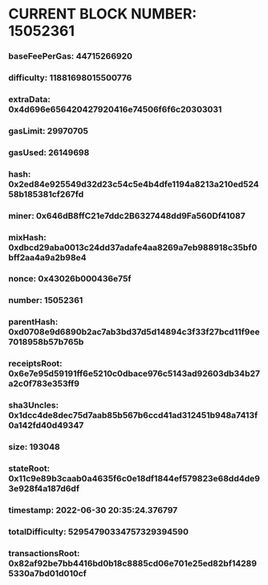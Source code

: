# CURRENT BLOCK NUMBER: 15052361

### baseFeePerGas: 44715266920
### difficulty: 11881698015500776
### extraData: 0x4d696e656420427920416e74506f6f6c20303031
### gasLimit: 29970705
### gasUsed: 26149698
### hash: 0x2ed84e925549d32d23c54c5e4b4dfe1194a8213a210ed52458b185381cf267fd
### miner: 0x646dB8ffC21e7ddc2B6327448dd9Fa560Df41087
### mixHash: 0xdbcd29aba0013c24dd37adafe4aa8269a7eb988918c35bf0bff2aa4a9a2b98e4
### nonce: 0x43026b000436e75f
### number: 15052361
### parentHash: 0xd0708e9d6890b2ac7ab3bd37d5d14894c3f33f27bcd11f9ee7018958b57b765b
### receiptsRoot: 0x6e7e95d59191ff6e5210c0dbace976c5143ad92603db34b27a2c0f783e353ff9
### sha3Uncles: 0x1dcc4de8dec75d7aab85b567b6ccd41ad312451b948a7413f0a142fd40d49347
### size: 193048
### stateRoot: 0x11c9e89b3caab0a4635f6c0e18df1844ef579823e68dd4de93e928f4a187d6df
### timestamp: 2022-06-30 20:35:24.376797
### totalDifficulty: 52954790334757329394590
### transactionsRoot: 0x82af92be7bb4416bd0b18c8885cd06e701e25ed82bf142895330a7bd01d010cf
